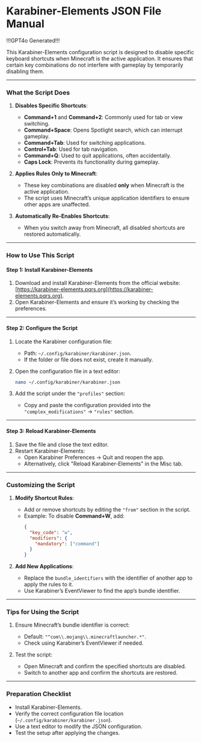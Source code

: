 # **Karabiner-Elements JSON File Manual**

!!!GPT4o Generated!!!

This Karabiner-Elements configuration script is designed to disable specific keyboard shortcuts when Minecraft is the active application. It ensures that certain key combinations do not interfere with gameplay by temporarily disabling them.

---

### **What the Script Does**

1. **Disables Specific Shortcuts**:

   - **Command+1** and **Command+2**: Commonly used for tab or view switching.
   - **Command+Space**: Opens Spotlight search, which can interrupt gameplay.
   - **Command+Tab**: Used for switching applications.
   - **Control+Tab**: Used for tab navigation.
   - **Command+Q**: Used to quit applications, often accidentally.
   - **Caps Lock**: Prevents its functionality during gameplay.
2. **Applies Rules Only to Minecraft**:

   - These key combinations are disabled **only** when Minecraft is the active application.
   - The script uses Minecraft’s unique application identifiers to ensure other apps are unaffected.
3. **Automatically Re-Enables Shortcuts**:

   - When you switch away from Minecraft, all disabled shortcuts are restored automatically.

---

### **How to Use This Script**

#### **Step 1: Install Karabiner-Elements**

1. Download and install Karabiner-Elements from the official website: [https://karabiner-elements.pqrs.org](https://karabiner-elements.pqrs.org).
2. Open Karabiner-Elements and ensure it’s working by checking the preferences.

---

#### **Step 2: Configure the Script**

1. Locate the Karabiner configuration file:

   - Path: `~/.config/karabiner/karabiner.json`.
   - If the folder or file does not exist, create it manually.
2. Open the configuration file in a text editor:

   ```bash
   nano ~/.config/karabiner/karabiner.json
   ```
3. Add the script under the `"profiles"` section:

   - Copy and paste the configuration provided into the `"complex_modifications"` → `"rules"` section.

---

#### **Step 3: Reload Karabiner-Elements**

1. Save the file and close the text editor.
2. Restart Karabiner-Elements:
   - Open Karabiner Preferences → Quit and reopen the app.
   - Alternatively, click "Reload Karabiner-Elements" in the Misc tab.

---

### **Customizing the Script**

1. **Modify Shortcut Rules**:

   - Add or remove shortcuts by editing the `"from"` section in the script.
   - Example: To disable **Command+W**, add:
     ```json
     {
       "key_code": "w",
       "modifiers": {
         "mandatory": ["command"]
       }
     }
     ```
2. **Add New Applications**:

   - Replace the `bundle_identifiers` with the identifier of another app to apply the rules to it.
   - Use Karabiner’s EventViewer to find the app’s bundle identifier.

---

### **Tips for Using the Script**

1. Ensure Minecraft’s bundle identifier is correct:

   - Default: `"^com\\.mojang\\.minecraftlauncher.*"`.
   - Check using Karabiner’s EventViewer if needed.
2. Test the script:

   - Open Minecraft and confirm the specified shortcuts are disabled.
   - Switch to another app and confirm the shortcuts are restored.

---

### **Preparation Checklist**

- Install Karabiner-Elements.
- Verify the correct configuration file location (`~/.config/karabiner/karabiner.json`).
- Use a text editor to modify the JSON configuration.
- Test the setup after applying the changes.
